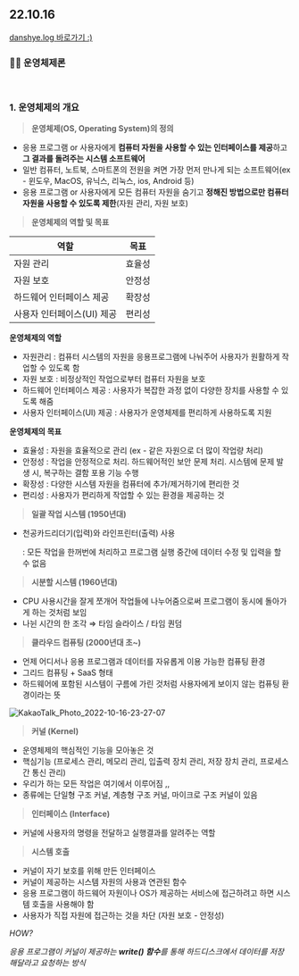 <h2>22.10.16</h2>
<a href="https://velog.io/@leedahye2001/%EC%9A%B4%EC%98%81%EC%B2%B4%EC%A0%9C%EC%9D%98-%EA%B0%9C%EC%9A%94OS">danshye.log 바로가기 :)</a>
<br>
<h3>🙋‍♀️ 운영체제론</h3>
<br>


<h3>1. 운영체제의 개요</h3>

> **운영체제(OS, Operating System)의 정의**
> 
- 응용 프로그램 or 사용자에게 **컴퓨터 자원을 사용할 수 있는 인터페이스를 제공**하고 **그 결과를 돌려주는 시스템 소프트웨어**
- 일반 컴퓨터, 노트북, 스마트폰의 전원을 켜면 가장 먼저 만나게 되는 소프트웨어(ex - 윈도우, MacOS, 유닉스, 리눅스, ios, Android 등)
- 응용 프로그램 or 사용자에게 모든 컴퓨터 자원을 숨기고 **정해진 방법으로만 컴퓨터 자원을 사용할 수 있도록 제한**(자원  관리, 자원 보호)

> **운영체제의 역할 및 목표**
> 

| 역할 | 목표 |
| --- | --- |
| 자원 관리 | 효율성 |
| 자원 보호 | 안정성 |
| 하드웨어 인터페이스 제공 | 확장성 |
| 사용자 인터페이스(UI) 제공 | 편리성 |

**운영체제의 역할**

- 자원관리 : 컴퓨터 시스템의 자원을 응용프로그램에 나눠주어 사용자가 원활하게 작업할 수 있도록 함
- 자원 보호 : 비정상적인 작업으로부터 컴퓨터 자원을 보호
- 하드웨어 인터페이스 제공 : 사용자가 복잡한 과정 없이 다양한 장치를 사용할 수 있도록 해줌
- 사용자 인터페이스(UI) 제공 : 사용자가 운영체제를 편리하게 사용하도록 지원

**운영체제의 목표**

- 효율성 : 자원을 효율적으로 관리 (ex - 같은 자원으로 더 많이 작업량 처리)
- 안정성 : 작업을 안정적으로 처리. 하드웨어적인 보안 문제 처리. 시스템에 문제 발생 시, 복구하는 결함 포용 기능 수행
- 확장성 : 다양한 시스템 자원을 컴퓨터에 추가/제거하기에 편리한 것
- 편리성 : 사용자가 편리하게 작업할 수 있는 환경을 제공하는 것

> **일괄 작업 시스템 (1950년대)**
> 
- 천공카드리더기(입력)와 라인프린터(출력) 사용
    
    : 모든 작업을 한꺼번에 처리하고 프로그램 실행 중간에 데이터 수정 및 입력을 할 수 없음
    

> **시분할 시스템 (1960년대)**
> 
- CPU 사용시간을 잘게 쪼개어 작업들에 나누어줌으로써 프로그램이 동시에 돌아가게 하는 것처럼 보임
- 나뉜 시간의 한 조각 ⇒ 타임 슬라이스 / 타임 퀀덤

> **클라우드 컴퓨팅 (2000년대 초~)**
> 
- 언제 어디서나 응용 프로그램과 데이터를 자유롭게 이용 가능한 컴퓨팅 환경
- 그리드 컴퓨팅 + SaaS 형태
- 하드웨어에 포함된 시스템이 구름에 가린 것처럼 사용자에게 보이지 않는 컴퓨팅 환경이라는 뜻

![KakaoTalk_Photo_2022-10-16-23-27-07](https://user-images.githubusercontent.com/94473725/196041184-ffccdbca-ff38-4f17-807a-3bb5d57827f0.jpeg)


> **커널 (Kernel)**
> 
- 운영체제의 핵심적인 기능을 모아놓은 것
- 핵심기능 (프로세스 관리, 메모리 관리, 입출력 장치 관리, 저장 장치 관리, 프로세스 간 통신 관리)
- 우리가 하는 모든 작업은 여기에서 이루어짐 ,,
- 종류에는 단일형 구조 커널, 계층형 구조 커널, 마이크로 구조 커널이 있음

> **인터페이스 (Interface)**
> 
- 커널에 사용자의 명령을 전달하고 실행결과를 알려주는 역할

> **시스템 호출**
> 
- 커널이 자기 보호를 위해 만든 인터페이스
- 커널이 제공하는 시스템 자원의 사용과 연관된 함수
- 응용 프로그램이 하드웨어 자원이나 OS가 제공하는 서비스에 접근하려고 하면 시스템 호출을 사용해야 함
- 사용자가 직접 자원에 접근하는 것을 차단 (자원 보호 - 안정성)

*HOW?*

*응용 프로그램이 커널이 제공하는 **write() 함수**를 통해 하드디스크에서 데이터를 저장해달라고 요청하는 방식*
